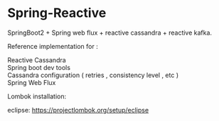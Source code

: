 # Spring-Reactive
SpringBoot2 + Spring web flux + reactive cassandra + reactive kafka.


Reference implementation for :

Reactive Cassandra  <br />
Spring boot dev tools  <br />
Cassandra configuration ( retries , consistency level , etc )  <br />
Spring Web Flux  <br />

Lombok installation:

eclipse: https://projectlombok.org/setup/eclipse 